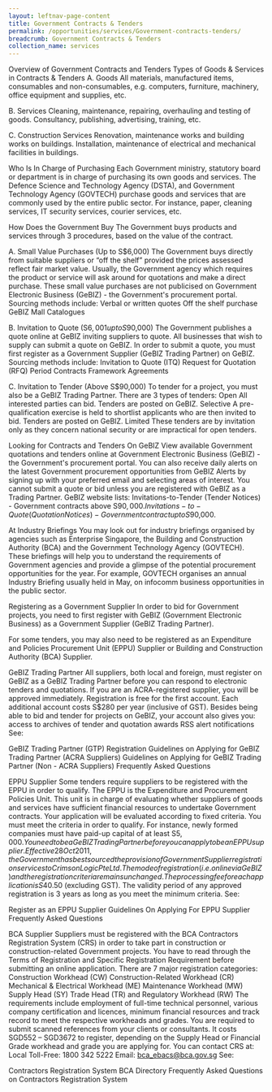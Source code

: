 ```yaml
---
layout: leftnav-page-content
title: Government Contracts & Tenders
permalink: /opportunities/services/Government-contracts-tenders/
breadcrumb: Government Contracts & Tenders
collection_name: services
---
```


Overview of Government Contracts and Tenders
Types of Goods & Services in Contracts & Tenders
A.   Goods
All materials, manufactured items, consumables and non-consumables, e.g. computers, furniture, machinery, office equipment and supplies, etc.
 

B.   Services
Cleaning, maintenance, repairing, overhauling and testing of goods.
Consultancy, publishing, advertising, training, etc. 
 

C.   Construction Services
Renovation, maintenance works and building works on buildings.
Installation, maintenance of electrical and mechanical facilities in buildings.
 

Who Is In Charge of Purchasing
Each Government ministry, statutory board or department is in charge of purchasing its own goods and services.
The Defence Science and Technology Agency (DSTA), and Government Technology Agency (GOVTECH) purchase goods and services that are commonly used by the entire public sector. For instance, paper, cleaning services, IT security services, courier services, etc.
 

How Does the Government Buy
The Government buys products and services through 3 procedures, based on the value of the contract.

A.   Small Value Purchases (Up to S$6,000)
The Government buys directly from suitable suppliers or “off the shelf” provided the prices assessed reflect fair market value.
Usually, the Government agency which requires the product or service will ask around for quotations and make a direct purchase.
These small value purchases are not publicised on Government Electronic Business (GeBIZ) - the Government's procurement portal.
Sourcing methods include:
Verbal or written quotes
Off the shelf purchase
GeBIZ Mall Catalogues
 

B.   Invitation to Quote (S$6,001 up to S$90,000)
The Government publishes a quote online at GeBIZ inviting suppliers to quote.
All businesses that wish to supply can submit a quote on GeBIZ.
In order to submit a quote, you must first register as a Government Supplier (GeBIZ Trading Partner) on GeBIZ.
Sourcing methods include:
Invitation to Quote (ITQ)
Request for Quotation (RFQ)
Period Contracts
Framework Agreements
 

C.   Invitation to Tender (Above S$90,000)
To tender for a project, you must also be a GeBIZ Trading Partner. There are 3 types of tenders:
Open 
All interested parties can bid. Tenders are posted on GeBIZ.
Selective 
A pre-qualification exercise is held to shortlist applicants who are then invited to bid. Tenders are posted on GeBIZ.
Limited 
These tenders are by invitation only as they concern national security or are impractical for open tenders.
 
Looking for Contracts and Tenders
On GeBIZ
View available Government quotations and tenders online at Government Electronic Business (GeBIZ) - the Government's procurement portal.
You can also receive daily alerts on the latest Government procurement opportunities from GeBIZ Alerts by signing up with your preferred email and selecting areas of interest.
You cannot submit a quote or bid unless you are registered with GeBIZ as a Trading Partner. 
GeBIZ website lists: 
Invitations-to-Tender (Tender Notices) - Government contracts above S$90,000.
Invitations-to-Quote (Quotation Notices) - Government contract up to S$90,000.
 

At Industry Briefings
You may look out for industry briefings organised by agencies such as Enterprise Singapore, the Building and Construction Authority (BCA) and the Government Technology Agency (GOVTECH).
These briefings will help you to understand the requirements of Government agencies and provide a glimpse of the potential procurement opportunities for the year.
For example, GOVTECH organises an annual Industry Briefing usually held in May, on infocomm business opportunities in the public sector. 
 
Registering as a Government Supplier
In order to bid for Government projects, you need to first register with GeBIZ (Government Electronic Business) as a Government Supplier (GeBIZ Trading Partner).

For some tenders, you may also need to be registered as an Expenditure and Policies Procurement Unit (EPPU) Supplier or Building and Construction Authority (BCA) Supplier.

 

GeBIZ Trading Partner
All suppliers, both local and foreign, must register on GeBIZ as a GeBIZ Trading Partner before you can respond to electronic tenders and quotations.
If you are an ACRA-registered supplier, you will be approved immediately. 
Registration is free for the first account. Each additional account costs S$280 per year (inclusive of GST).
Besides being able to bid and tender for projects on GeBIZ, your account also gives you:
access to archives of tender and quotation awards
RSS alert notifications
See: 

GeBIZ Trading Partner (GTP) Registration
Guidelines on Applying for GeBIZ Trading Partner (ACRA Suppliers)
Guidelines on Applying for GeBIZ Trading Partner (Non - ACRA Suppliers)
Frequently Asked Questions
 

EPPU Supplier
Some tenders require suppliers to be registered with the EPPU in order to qualify.
The EPPU is the Expenditure and Procurement Policies Unit. This unit is in charge of evaluating whether suppliers of goods and services have sufficient financial resources to undertake Government contracts.
Your application will be evaluated according to fixed criteria. You must meet the criteria in order to qualify. For instance, newly formed companies must have paid-up capital of at least S$5,000.
You need to be a GeBIZ Trading Partner before you can apply to be an EPPU supplier.
Effective 28 Oct 2011, the Government has best sourced the provision of Government Supplier registration services to CrimsonLogic Pte Ltd. The mode of registration (i.e. online via GeBIZ) and the registration criteria remains unchanged.
The processing fee for each application is S$40.50 (excluding GST).
The validity period of any approved registration is 3 years as long as you meet the minimum criteria.
See:

Register as an EPPU Supplier
Guidelines On Applying For EPPU Supplier
Frequently Asked Questions
 

BCA Supplier
Suppliers must be registered with the BCA Contractors Registration System (CRS) in order to take part in construction or construction-related Government projects.
You have to read through the Terms of Registration and Specific Registration Requirement before submitting an online application.
There are 7 major registration categories:
Construction Workhead (CW)
Construction-Related Workhead (CR)
Mechanical & Electrical Workhead (ME)
Maintenance Workhead (MW)
Supply Head (SY)
Trade Head (TR) and
Regulatory Workhead (RW)
The requirements include employment of full-time technical personnel, various company certification and licences, minimum financial resources and track record to meet the respective workheads and grades.
You are required to submit scanned references from your clients or consultants.
It costs SGD552 – SGD3672 to register, depending on the Supply Head or Financial Grade workhead and grade you are applying for.
You can contact CRS at:
Local Toll-Free: 1800 342 5222
Email: bca_ebacs@bca.gov.sg
See:

Contractors Registration System
BCA Directory
Frequently Asked Questions on Contractors Registration System
